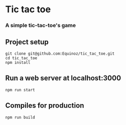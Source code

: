 # Tic tac toe  

### A simple tic-tac-toe's game  

## Project setup  
```
git clone git@github.com:Equinoz/tic_tac_toe.git
cd tic_tac_toe
npm install
```

## Run a web server at localhost:3000  
```
npm run start
```

## Compiles for production  
```
npm run build
```

